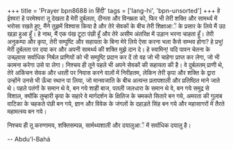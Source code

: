 +++
title = 'Prayer bpn8688 in हिंदी'
tags = ['lang-hi', 'bpn-unsorted']
+++
हे ईश्वर! हे परमेश्वर! तू देखता है मेरी दुर्बलता, दीनता और विनम्रता को, फिर भी तेरी शक्ति और सामर्थ्य में भरोसा रखते हुए, मैंने तुझमें विश्वास किया है और तेरे सेवकों के बीच तेरी शिक्षाआें के प्रसार के लिये मैं उठ खड़ा हुआ हूँ। हे नाथ, मैं एक पंख टूटा पंछी हूँ और तेरे असीम अंतरिक्ष में उड़ान भरना चाहता हूँ। तेरी अनुकम्पा और कृपा, तेरी सम्पुष्टि और सहायता के बिना मेरे लिये ऐसा करना भला कैसे सम्भव होगा? हे प्रभु! मेरी दुर्बलता पर दया कर और अपनी सामर्थ्य की शक्ति मुझे दान दे। हे स्वामिन्! यदि पावन चेतना के उच्छ्वास सर्वाधिक निर्बल प्राणियों को भी सम्पुष्टि प्रदान कर दें तो वह जो भी चाहेगा प्राप्त कर लेगा, जो भी कामना करेगा उसे पा लेगा। निश्चय ही तूने पहले भी अपने सेवकों की सहायता की है। वे दुर्बलतम् प्राणी थे, तेरे अकिंचन सेवक और धरती पर निवास करने वालों में निरीहतम, लेकिन तेरी कृपा और शक्ति के द्वारा उन्होंने उनसे भी ऊँचा स्थान पा लिया, जो मानवजाति के बीच अत्यन्त प्रतापशाली और प्रतिष्ठित माने जाते थे। पहले पतंगों के समान थे वे, बन गये शाही बाज, पतली जलधारा के समान थे वे, बन गये समुद्र से विशाल, क्योंकि तुम्हारी कृपा के सहारे वे मार्गदर्शन के क्षितिज के चमकते सितारे बन गये, अमरता की गुलाब वाटिका के चहकते पंछी बन गये, ज्ञान और विवेक के जंगलों के दहाड़ते सिंह बन गये और महासागरों में तैरते महामत्स्य बन गये।

निश्चय ही तू करुणामय, शक्तिसम्पन्न, सार्मथ्यशाली और दयालुआें में सर्वाधिक दयालु है।

-- Abdu'l-Bahá
